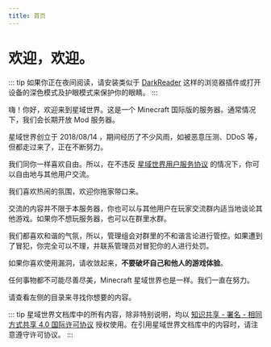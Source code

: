 ```yaml
---
title: 首页
---
```


# 欢迎，欢迎。

::: tip
如果你正在夜间阅读，请安装类似于 [DarkReader](https://darkreader.org/) 这样的浏览器插件或打开设备的深色模式及护眼模式来保护你的眼睛。
:::

嗨！你好，欢迎来到星域世界。这是一个 Minecraft 国际版的服务器。通常情况下，我们会长期开放 Mod 服务器。

星域世界创立于 2018/08/14 ，期间经历了不少风雨，如被恶意压测、DDoS 等，但都走过来了，正在不断努力。

我们同你一样喜欢自由。所以，在不违反 [星域世界用户服务协议](https://dwz.win/awDm) 的情况下，你可以自由地与其他用户交流。

我们喜欢热闹的氛围，欢迎你拖家带口来。

交流的内容并不限于本服务器，你也可以与其他用户在玩家交流群内适当地谈论其他游戏。如果你不想玩服务器，也可以在群里水群。

我们都喜欢和谐的气氛，所以，管理组会对群里的不和谐言论进行管控。如果遭到了冒犯，你完全可以不理，并联系管理员对冒犯你的人进行处罚。

如果你喜欢使用漏洞，请收敛起来，**不要破坏自己和他人的游戏体验**。

任何事物都不可能尽善尽美，Minecraft 星域世界也是一样。我们一直在努力。

请查看左侧的目录来寻找你想要的内容。  

::: tip
星域世界文档库中的所有内容，除非特别说明，均以 [知识共享 - 署名 - 相同方式共享 4.0 国际许可协议](https://creativecommons.org/licenses/by-sa/4.0/deed.zh) 授权使用。在引用星域世界文档库中的内容时，请注意遵守许可协议。
:::
